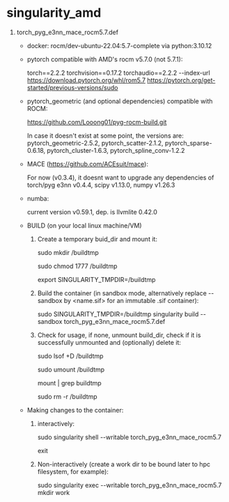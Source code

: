 # singularity_amd

1. torch_pyg_e3nn_mace_rocm5.7.def
   
   - docker: rocm/dev-ubuntu-22.04:5.7-complete via python:3.10.12
     
   - pytorch compatible with AMD's rocm v5.7.0 (not 5.7.1):
     
     torch==2.2.2 torchvision==0.17.2 torchaudio==2.2.2 --index-url https://download.pytorch.org/whl/rom5.7
     https://pytorch.org/get-started/previous-versions/sudo
     
   - pytorch_geometric (and optional dependencies) compatible with ROCM:
     
     https://github.com/Looong01/pyg-rocm-build.git
     
     In case it doesn't exist at some point, the versions are:
     pytorch_geometric-2.5.2, pytorch_scatter-2.1.2, pytorch_sparse-0.6.18, pytorch_cluster-1.6.3, pytorch_spline_conv-1.2.2


   - MACE (https://github.com/ACEsuit/mace):
     
     For now (v0.3.4), it doesnt want to upgrade any dependencies of torch/pyg
     e3nn v0.4.4, scipy v1.13.0, numpy v1.26.3

   - numba:
     
     current version v0.59.1, dep. is llvmlite 0.42.0

   - BUILD (on your local linux machine/VM)
     
     1. Create a temporary buid_dir and mount it:
        
        sudo mkdir /buildtmp
        
        sudo chmod 1777 /buildtmp

        export SINGULARITY_TMPDIR=/buildtmp
        
     3. Build the container (in sandbox mode, alternatively replace --sandbox by <name.sif> for an immutable .sif container):
        
        sudo SINGULARITY_TMPDIR=/buildtmp singularity build --sandbox torch_pyg_e3nn_mace_rocm5.7.def
     
     5. Check for usage, if none, unmount build_dir, check if it is successfully unmounted and (optionally) delete it:
        
        sudo lsof +D /buildtmp

        sudo umount /buildtmp

        mount | grep buildtmp

        sudo rm -r /buildtmp

   - Making changes to the container:
     
     1. interactively:
        
        sudo singularity shell --writable torch_pyg_e3nn_mace_rocm5.7

        <Make changes>
        
        exit
        
     3. Non-interactively (create a work dir to be bound later to hpc filesystem, for example):
        
        sudo singularity exec --writable torch_pyg_e3nn_mace_rocm5.7 mkdir work
        
